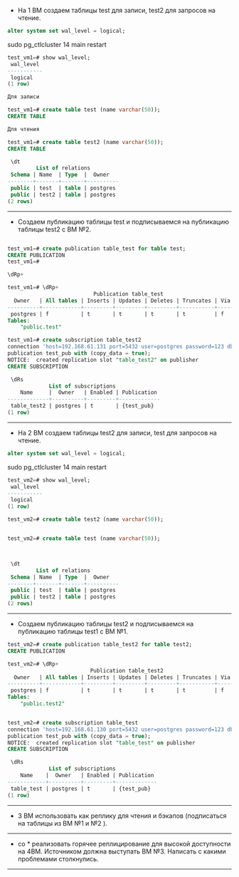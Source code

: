* На 1 ВМ создаем таблицы test для записи, test2 для запросов на чтение.

```sql
alter system set wal_level = logical;
```
sudo pg_ctlcluster 14 main restart

```sql
test_vm1=# show wal_level;
 wal_level
-----------
 logical
(1 row)


```

```sql
Для записи

test_vm1=# create table test (name varchar(50));
CREATE TABLE


```

```sql
Для чтения

test_vm1=# create table test2 (name varchar(50));
CREATE TABLE

```

```sql
 \dt
         List of relations
 Schema | Name  | Type  |  Owner
--------+-------+-------+----------
 public | test  | table | postgres
 public | test2 | table | postgres
(2 rows)


```

-------------------------------------------------

* Создаем публикацию таблицы test и подписываемся на публикацию таблицы test2 с ВМ №2.

```sql

test_vm1=# create publication table_test for table test;
CREATE PUBLICATION
test_vm1=#

\dRp+

test_vm1=# \dRp+
                           Publication table_test
  Owner   | All tables | Inserts | Updates | Deletes | Truncates | Via root
----------+------------+---------+---------+---------+-----------+----------
 postgres | f          | t       | t       | t       | t         | f
Tables:
    "public.test"

test_vm1=# create subscription table_test2
connection 'host=192.168.61.131 port=5432 user=postgres password=123 dbname=test_vm2'
publication test_pub with (copy_data = true);
NOTICE:  created replication slot "table_test2" on publisher
CREATE SUBSCRIPTION

 \dRs
             List of subscriptions
    Name     |  Owner   | Enabled | Publication
-------------+----------+---------+-------------
 table_test2 | postgres | t       | {test_pub}
(1 row)


```  


-------------------------------------------------


* На 2 ВМ создаем таблицы test2 для записи, test для запросов на чтение.

```sql
alter system set wal_level = logical;
```
sudo pg_ctlcluster 14 main restart

```sql
test_vm2=# show wal_level;
 wal_level
-----------
 logical
(1 row)


```


```sql
test_vm2=# create table test2 (name varchar(50));

```

```sql

test_vm2=# create table test (name varchar(50));



```

```sql

 \dt
         List of relations
 Schema | Name  | Type  |  Owner
--------+-------+-------+----------
 public | test  | table | postgres
 public | test2 | table | postgres
(2 rows)


```

--------------------------------------------------

* Создаем публикацию таблицы test2 и подписываемся на публикацию таблицы test1 с ВМ №1.

```sql
test_vm2=# create publication table_test2 for table test2;
CREATE PUBLICATION

test_vm2=# \dRp+
                          Publication table_test2
  Owner   | All tables | Inserts | Updates | Deletes | Truncates | Via root
----------+------------+---------+---------+---------+-----------+----------
 postgres | f          | t       | t       | t       | t         | f
Tables:
    "public.test2"


test_vm2=# create subscription table_test
connection 'host=192.168.61.130 port=5432 user=postgres password=123 dbname=test_vm1'
publication test_pub with (copy_data = true);
NOTICE:  created replication slot "table_test" on publisher
CREATE SUBSCRIPTION

 \dRs
             List of subscriptions
    Name    |  Owner   | Enabled | Publication
------------+----------+---------+-------------
 table_test | postgres | t       | {test_pub}
(1 row)


```


-------------------------------------------------

* 3 ВМ использовать как реплику для чтения и бэкапов (подписаться на таблицы из ВМ №1 и №2 ).




-----------------------------------------------


* co * реализовать горячее реплицирование для высокой доступности на 4ВМ. Источником должна выступать ВМ №3. Написать с какими проблемами столкнулись.
 
    
 
--------------------------------------------

